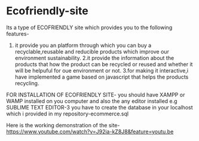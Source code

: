 # Ecofriendly-site
Its a type of ECOFRIENDLY site which provides you to the following features-
1. it provide you an platform through which you can buy a recyclable,reusable and reducible products which improve our environment sustainability.
2.it provide the information about the products that how the product can be recycled or reused and whether it will be helpuful for oue environment or not.
3.for making it interactive,i have implemented a game based on javascript that helps the products recycling.

FOR INSTALLATION OF ECOFRIENDLY SITE-
you should have XAMPP or WAMP installed on you computer and also the any editor installed e.g SUBLIME TEXT EDITOR-3
you have to create the database in your localhost which i provided in my repository-ecommerce.sql


Here is the working demonstration of the site- https://www.youtube.com/watch?v=J92ia-kZ8J8&feature=youtu.be

